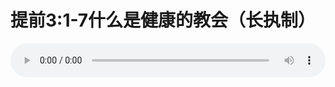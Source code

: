 # 提前3:1-7什么是健康的教会（长执制）

<audio style="width: 100%;" preload="false" controls controlslist="nodownload"><source src="//cdn.simai.ml/audio/mp3/old/12368.mp3" type="audio/mpeg">Your browser does not support the audio element.</audio>


